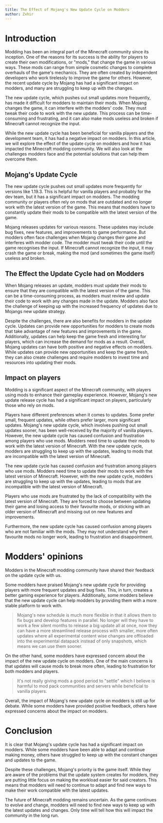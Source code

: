 ```yaml
---
title: The Effect of Mojang's New Update Cycle on Modders
author: Zxhir
---
```


# Introduction

Modding has been an integral part of the Minecraft community since its inception. One of the reasons for its success is the ability for players to create their own modifications, or "mods," that change the game in various ways. These mods can range from simple cosmetic changes to complete overhauls of the game's mechanics. They are often created by independent developers who work tirelessly to improve the game for others. However, the recent update cycle by Mojang has had a significant impact on modders, and many are struggling to keep up with the changes.

The new update cycle, which pushes out small updates more frequently, has made it difficult for modders to maintain their mods. When Mojang changes the game, it can interfere with the modders' code. They must tweak their code to work with the new update. This process can be time-consuming and frustrating, and it can also make mods useless and broken if Minecraft cannot recognize the input.

While the new update cycle has been beneficial for vanilla players and the development team, it has had a negative impact on modders. In this article, we will explore the effect of the update cycle on modders and how it has impacted the Minecraft modding community. We will also look at the challenges modders face and the potential solutions that can help them overcome them.

## Mojang's Update Cycle

The new update cycle pushes out small updates more frequently for versions like 1.19.3. This is helpful for vanilla players and probably for the dev team, but it has a significant impact on modders. The modding community or players often rely on mods that are outdated and no longer work with the latest version of the game. This means that modders have to constantly update their mods to be compatible with the latest version of the game.

Mojang releases updates for various reasons. These updates may include bug fixes, new features, and improvements to game performance. But modders often face challenges when Mojang changes their game and interferes with modder code. The modder must tweak their code until the game recognises the input. If Minecraft cannot recognize the input, it may crash the game or break, making the mod (and sometimes the game itself) useless and broken.

## The Effect the Update Cycle had on Modders

When Mojang releases an update, modders must update their mods to ensure that they are compatible with the latest version of the game. This can be a time-consuming process, as modders must review and update their code to work with any changes made in the update. Modders also face the challenge of keeping up with the increased frequency of updates due to Mojangs new update strategy.

Despite the challenges, there are also benefits for modders in the update cycle. Updates can provide new opportunities for modders to create mods that take advantage of new features and improvements in the game. Additionally, updates can help keep the game fresh and interesting for players, which can increase the demand for mods as a result. Overall, Mojang updates can have both positive and negative effects on modders. While updates can provide new opportunities and keep the game fresh, they can also create challenges and require modders to invest time and resources into updating their mods.

## Impact on players

Modding is a significant aspect of the Minecraft community, with players using mods to enhance their gameplay experience. However, Mojang's new update release cycle has had a significant impact on players, particularly those who rely on mods.

Players have different preferences when it comes to updates. Some prefer small, frequent updates, while others prefer larger, more significant updates. Mojang's new update cycle, which involves pushing out small updates sooner, has been well-received by the majority of vanilla players. However, the new update cycle has caused confusion and frustration among players who use mods. Modders need time to update their mods to work with the latest version of Minecraft. With the new update cycle, modders are struggling to keep up with the updates, leading to mods that are incompatible with the latest version of Minecraft.

The new update cycle has caused confusion and frustration among players who use mods. Modders need time to update their mods to work with the latest version of Minecraft. However, with the new update cycle, modders are struggling to keep up with the updates, leading to mods that are incompatible with the latest version of Minecraft.

Players who use mods are frustrated by the lack of compatibility with the latest version of Minecraft. They are forced to choose between updating their game and losing access to their favourite mods, or sticking with an older version of Minecraft and missing out on new features and improvements.

Furthermore, the new update cycle has caused confusion among players who are not familiar with the mods. They may not understand why their favourite mods no longer work, leading to frustration and disappointment.

# Modders' opinions

Modders in the Minecraft modding community have shared their feedback on the update cycle with us.

Some modders have praised Mojang's new update cycle for providing players with more frequent updates and bug fixes. This, in turn, creates a better gaming experience for players. Additionally, some modders believe that the new update cycle can help modders by providing them with a more stable platform to work with.

> Mojang's new schedule is much more flexible in that it allows them to fix bugs and develop features in parallel. No longer will they have to work a few silent months to release a big update all at once, now they can have a more streamlined release process with smaller, more often updates where all experimental content wise changes are offloaded into the experimental datapack instead of only snapshots, which means we can use them sooner.

On the other hand, some modders have expressed concern about the impact of the new update cycle on modders. One of the main concerns is that updates will cause mods to break more often, leading to frustration for both modders and players.

> It's not really giving mods a good period to "settle" which I believe is harmful to mod pack communities and servers while beneficial to vanilla players.

Overall, the impact of Mojang's new update cycle on modders is still up for debate. While some modders have provided positive feedback, others have expressed concerns about the impact on modders.

# Conclusion

It is clear that Mojang's update cycle has had a significant impact on modders. While some modders have been able to adapt and continue making money, others have struggled to keep up with the constant changes and updates to the game.

Despite these challenges, Mojang's priority is the game itself. While they are aware of the problems that the update system creates for modders, they are putting little focus on making the workload easier for said creators. This means that modders will need to continue to adapt and find new ways to make their work compatible with the latest updates.

The future of Minecraft modding remains uncertain. As the game continues to evolve and change, modders will need to find new ways to keep up with the latest updates and changes. Only time will tell how this will impact the community in the long run.
